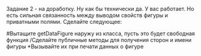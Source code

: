 Задание 2 - на доработку. Ну как бы технически да. У вас работает. Но есть сильная связанность между выводом свойств фигуры и приватными полями. Сделайте следующее:

#Вытащите getDataFigure наружу из класса, пусть это будет свободная функция
/Сделайте публичные методы для получения сторон и имени фигуры
*Вызывайте их при печати данных о фигуре
